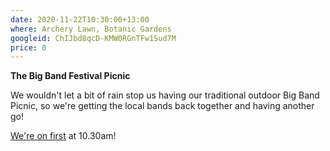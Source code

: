 ```yaml
---
date: 2020-11-22T10:30:00+13:00
where: Archery Lawn, Botanic Gardens
googleid: ChIJbd8qcD-KMW0RGnTFw1Sud7M
price: 0
---
```

**The Big Band Festival Picnic**

We wouldn't let a bit of rain stop us having our traditional outdoor Big Band Picnic, so we're getting the local bands back together and having another go!

[We're on first](https://www.chchbigbandfest.com/plan-your-festival/2020/11/22/big-band-picnic-take-2) at 10.30am!